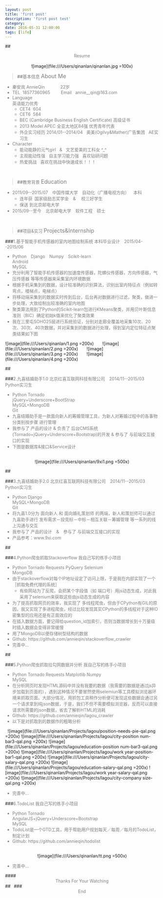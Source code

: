 ```yaml
---
layout: post
title: 'first post'
description: 'first post test'
category:
date: 2016-05-31 12:00:00
tags: [life]
---
```



##<center><font color=gray>Resume</font></center>
&#160;<center>![image](file:///Users/qinanlan/qinanlan.jpg =100x) </font></center>

>##<font color=gray>基本信息 <font size=4>About  Me</font></font>
<font color=gray>
<ul>
<li>秦安岚 AnnieQin&#160;&#160;&#160;&#160;&#160;&#160;&#160;&#160;&#160;&#160;&#160;&#160; <font>22岁</font></li>
<li>TEL&#160;&#160;18577360965 &#160;&#160;&#160;&#160;&#160;&#160;&#160;&#160;Email&#160;&#160; annie__qin@163.com</li>

<li>Language&#160;&#160;</br>英语能力优秀
<ul>
<li>CET4&#160;&#160;604&#160;&#160;&#160;&#160;</li>
<li>CET6&#160;&#160;584</li>
<li>BEC (Cambridge Business English Certificate) 高级证书</br></li>
<li>2013 Model APEC 全亚太地区84强 优秀青年代表</br></li>
<li>外企实习经历 2014/01--2014/04 &#160;&#160;奥美(Ogilvy&Mather)广告集团&#160;&#160;&#160;AE实习生</li>
</ul>
</li>
<li>Character&#160;&#160; 
<ul>
<li>能动能静的元气girl&#160;&#160;&#160;&&#160;&#160;&#160;文艺爱美的工科女 ^_^</br></li>
<li>主观能动性强&#160;&#160;&#160;自主学习能力强&#160;&#160;&#160;喜欢钻研问题&#160;&#160;&#160;</br></li>
<li>热爱挑战&#160;&#160;&#160;喜欢在挑战中快速成长！！！</li>
</ul>
</li> 
</ul>  
</font> 
</br>  
    

>##<font color=gray>教育背景 <font size=4>Education</font></font>
<font color=gray>
<ul>
<li>2011/09--2015/07&ensp;&ensp;中国传媒大学&ensp;&ensp;自动化（广播电视方向）&ensp;&ensp;本科
<ul>
<li>连年获&ensp;国家级励志奖学金&ensp;&ensp;& &ensp;&ensp;校三好学生 </li>
<li>保送 到北京邮电大学</li>
</ul>
<li>2015/09--至今&ensp;&ensp;北京邮电大学&ensp;&ensp;软件工程&ensp;&ensp;硕士</li>
</ul>
</font>
</br>


>##<font color=gray>项目&实习 <font size=4>Projects&Internship</font></font>

###<font color=gray>1.基于智能手机传感器的室内地图绘制系统</font>
<font color=gray>本科毕业设计&ensp;&ensp;2015/04--2015/06</font>
<font color=gray>
<ul>
<li>Python&ensp;&ensp;Django&ensp;&ensp;Numpy&ensp;&ensp;Scikit-learn&ensp;&ensp;</br>
Android</br>
MySQL</li>
<li>充分利用了智能手机传感器的加速度传感器，陀螺仪传感器，方向传感器，气压传感器 等等传感器来采集室内环境数据</li>
<li>根据手机采集到的数据，设计较准确的识别算法，识别出室内特征点（例如转弯点，楼梯点，电梯点）</li>
<li>将移动端采集到的数据实时传到后台，后台再对数据进行过滤，聚类，做进一步处理，大致绘制出较准确的室内地图</li>
<li>聚类算法用到了Python的Scikit-learn包进行KMeans聚类，并用贝叶斯信息准则（BIC）确定初始k值来优化了聚类效果</li>
<li>我在三里屯SOHO25层进行系统验证，分别对走廊全覆盖地采集10次、20次、30次、40次数据，并对采集到的数据进行处理，得到室内定位特征点聚类结果如下图</li>
</ul>
</font>
![image](file:///Users/qinanlan/1.png =200x)&ensp;&ensp;&ensp;&ensp;![image](file:///Users/qinanlan/2.png =200x)&ensp;&ensp;&ensp;&ensp;![image](file:///Users/qinanlan/3.png =200x)&ensp;&ensp;&ensp;&ensp;![image](file:///Users/qinanlan/4.png =200x)

##&ensp;

###<font color=gray>2.九喜结婚助手1.0</font>
<font color=gray>北京红喜互联网科技有限公司&ensp;&ensp;2014/11--2015/03&ensp;&ensp;Python实习生</font>

<font color=gray>
<ul>
<li>
Python Tornado</br>
jQuery+Underscore+BootStrap</br>
MySQL+MongoDB</br>
Git
</li>
<li>
九喜结婚助手是一款面向新人的筹婚管理工具，为新人对筹婚过程中的各事物 分类别按步骤 进行管理
</li>
<li>
我参与了 产品的设计 & 负责了 后台CMS系统(Tornado+jQuery+Underscore+Bootstrap)的开发 & 参与了 与前端交互接口的实现
</li>
<li>
下图是数据库&接口&Service设计
</li>
</ul>
</font>
&#160;<center>![image](file:///Users/qinanlan/9xi1.png =500x)</center>

##&ensp;

###<font color=gray>3.九喜结婚助手2.0</font>
<font color=gray>北京红喜互联网科技有限公司&ensp;&ensp;2014/11--2015/03&ensp;&ensp;Python实习生</font>

<font color=gray>
<ul>
<li>
Python Django</br>
MySQL+MongoDB</br>
Git
</li>
<li>
将九喜1.0分为 面向新人 和 面向婚礼策划师 的两端，新人和策划师可以通过九喜助手进行 发布需求－投竞标－中标－相互关联－筹婚管理 等一系列的线上沟通与交互</li>
<li>
我参与了 产品的设计&ensp;&ensp;&&ensp;&ensp;参与了 与前端交互接口的实现
</li>
<li>产品参考：www.9xi.com</li>

</ul>
</font>
<!--&#160;<center>![image](file:///Users/qinanlan/9xi2.png =500x)</center>-->


##&ensp;

###<font color=gray>4.Python爬虫抓取Stackoverflow</font>
<font color=gray>我自己写的练手小项目</font>
<font color=gray>
<ul>
<li>
Python Tornado Requests PyQuery Selenium</br>
MongoDB</br>
</li>
<li>
由于stackoverflow对每个IP地址设定了访问上限，于是我在内部实现了一个［抓取免费代理的系统］</br>
<ul>
<li>
有些网站为了反爬，会把某个字段值（如 端口号）用js动态生成，对此我采用了selenium来获取这些由js动态生成的内容
</ul>
</li>
<li>
为了提高抓取网页的效率，我实现了 多线程爬虫，但由于CPython有GIL的原因，我又实现了多进程爬虫，经过比较发现其实CPython的多线程对于这种IO密集型的应用还是有正面效应的
</li>
<li>
在插入数据方面，要记得给question_id加索引，否则当数据增长到十万量级时插入数据会变得非常缓慢
</li>
<li>
用了MongoDB以便存储树型结构的数据
</li>
<li>
Github: https://github.com/annieqin/stackoverflow_crawler
<li>
完善中...
</li>
</ul>
</font>

##&ensp;

###<font color=gray>5.Python爬虫抓取拉勾网数据并分析</font>
<font color=gray>我自己写的练手小项目</font>
<font color=gray>
<ul>
<li>
Python Tornado Requests Matplotlib Numpy</br>
MySQL
</li>
<li>
在分析网页时发现HTML源码中并没有我要的数据（我需要的数据是通过js异步加载到页面的），遇到这种情况不要冒然使用selemiun等工具模拟浏览器环境来抓取页面。大部分情况，用抓包工具稍作分析便可发现这些数据会通过另一个请求拿到纯json数据，于是，我们不但不需要模拟浏览器，反而可以直接请求所需要的json数据，省去了解析HTML的消耗
</li>

<li>
Github: https://github.com/annieqin/lagou_crawler
</li>

<li>
以下是对抓取到的数据作的粗略分析
</li>
</ul>
</font>
&#160;
![image](file:///Users/qinanlan/Projects/lagou/position-needs-pie-qal.png =200x) 
![image](file:///Users/qinanlan/Projects/lagou/city-position num-bar3-qal.png =200x) 
![image](file:///Users/qinanlan/Projects/lagou/education-position num-bar3-qal.png =200x) 
![image](file:///Users/qinanlan/Projects/lagou/work year-position-bar1-qal.png =200x)
![image](file:///Users/qinanlan/Projects/lagou/city-salary-qal.png =200x)
![image](file:///Users/qinanlan/Projects/lagou/education-salary-qal.png =200x)
![image](file:///Users/qinanlan/Projects/lagou/work year-salary-qal.png =200x)
![image](file:///Users/qinanlan/Projects/lagou/city-company size-qal.png =200x)  

<font color=gray>
<ul>
<li>
完善中...
</li>
</ul>
</font>
 

###<font color=gray>6.TodoList</font>
<font color=gray>我自己写的练手小项目</font>
<font color=gray>
<ul>
<li>
Python Tornado </br>
AngularJS+jQuery+Underscore+Bootstrap</br>
MySQL
</li>
<li>
TodoList是一个GTD工具，用于帮助用户规划每天／每周／每月的TodoList，制定计划
</li>
<li>
Github: https://github.com/annieqin/todolist
</li>
</ul>
</font>
&#160;<center>![image](file:///Users/qinanlan/tt.png =500x)</center>
<font color=gray>
<ul>
<li>
完善中...
</li>
</ul>
</font>
####<center><font color=gray>Thanks For Your Watching</font></center>
##&ensp;
###<center><font color=gray>End</font></center>






